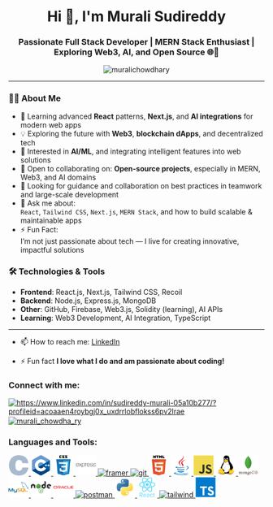<h1 align="center">Hi 👋, I'm Murali Sudireddy</h1>
<h3 align="center">
  Passionate Full Stack Developer | MERN Stack Enthusiast | Exploring Web3, AI, and Open Source 🌐🚀
</h3>

<p align="center">
  <img src="https://komarev.com/ghpvc/?username=muralichowdhary&label=Profile%20views&color=0e75b6&style=flat" alt="muralichowdhary" />
</p>

---

### 👨‍💻 About Me


- 🌱 Learning advanced **React** patterns, **Next.js**, and **AI integrations** for modern web apps
- 💡 Exploring the future with **Web3**, **blockchain dApps**, and decentralized tech
- 🧠 Interested in **AI/ML**, and integrating intelligent features into web solutions
- 👯 Open to collaborating on: **Open-source projects**, especially in MERN, Web3, and AI domains
- 🤝 Looking for guidance and collaboration on best practices in teamwork and large-scale development
- 💬 Ask me about:  
  `React`, `Tailwind CSS`, `Next.js`, `MERN Stack`, and how to build scalable & maintainable apps
- ⚡ Fun Fact:  
  I’m not just passionate about tech — I live for creating innovative, impactful solutions 

### 🛠️ Technologies & Tools
- **Frontend**: React.js, Next.js, Tailwind CSS, Recoil
- **Backend**: Node.js, Express.js, MongoDB
- **Other**: GitHub, Firebase, Web3.js, Solidity (learning), AI APIs
- **Learning**: Web3 Development, AI Integration, TypeScript

---


- 📫 How to reach me: [LinkedIn](https://www.linkedin.com/in/sudireddy-murali-05a10b277/?profileId=ACoAAEN4RoYBGj0x_UxdRRLOBflOkSs6pV2LRAE)

- ⚡ Fun fact **I love what I do and am passionate about coding!**

<h3 align="left">Connect with me:</h3>
<p align="left">
<a href="https://linkedin.com/in/https://www.linkedin.com/in/sudireddy-murali-05a10b277/?profileid=acoaaen4roybgj0x_uxdrrlobflokss6pv2lrae" target="blank"><img align="center" src="https://raw.githubusercontent.com/rahuldkjain/github-profile-readme-generator/master/src/images/icons/Social/linked-in-alt.svg" alt="https://www.linkedin.com/in/sudireddy-murali-05a10b277/?profileid=acoaaen4roybgj0x_uxdrrlobflokss6pv2lrae" height="30" width="40" /></a>
<a href="https://instagram.com/murali_chowdha_ry" target="blank"><img align="center" src="https://raw.githubusercontent.com/rahuldkjain/github-profile-readme-generator/master/src/images/icons/Social/instagram.svg" alt="murali_chowdha_ry" height="30" width="40" /></a>
</p>

<h3 align="left">Languages and Tools:</h3>
<p align="left"> <a href="https://www.cprogramming.com/" target="_blank" rel="noreferrer"> <img src="https://raw.githubusercontent.com/devicons/devicon/master/icons/c/c-original.svg" alt="c" width="40" height="40"/> </a> <a href="https://www.w3schools.com/cpp/" target="_blank" rel="noreferrer"> <img src="https://raw.githubusercontent.com/devicons/devicon/master/icons/cplusplus/cplusplus-original.svg" alt="cplusplus" width="40" height="40"/> </a> <a href="https://www.w3schools.com/css/" target="_blank" rel="noreferrer"> <img src="https://raw.githubusercontent.com/devicons/devicon/master/icons/css3/css3-original-wordmark.svg" alt="css3" width="40" height="40"/> </a> <a href="https://expressjs.com" target="_blank" rel="noreferrer"> <img src="https://raw.githubusercontent.com/devicons/devicon/master/icons/express/express-original-wordmark.svg" alt="express" width="40" height="40"/> </a> <a href="https://www.framer.com/" target="_blank" rel="noreferrer"> <img src="https://www.vectorlogo.zone/logos/framer/framer-icon.svg" alt="framer" width="40" height="40"/> </a> <a href="https://git-scm.com/" target="_blank" rel="noreferrer"> <img src="https://www.vectorlogo.zone/logos/git-scm/git-scm-icon.svg" alt="git" width="40" height="40"/> </a> <a href="https://www.w3.org/html/" target="_blank" rel="noreferrer"> <img src="https://raw.githubusercontent.com/devicons/devicon/master/icons/html5/html5-original-wordmark.svg" alt="html5" width="40" height="40"/> </a> <a href="https://www.java.com" target="_blank" rel="noreferrer"> <img src="https://raw.githubusercontent.com/devicons/devicon/master/icons/java/java-original.svg" alt="java" width="40" height="40"/> </a> <a href="https://developer.mozilla.org/en-US/docs/Web/JavaScript" target="_blank" rel="noreferrer"> <img src="https://raw.githubusercontent.com/devicons/devicon/master/icons/javascript/javascript-original.svg" alt="javascript" width="40" height="40"/> </a> <a href="https://www.linux.org/" target="_blank" rel="noreferrer"> <img src="https://raw.githubusercontent.com/devicons/devicon/master/icons/linux/linux-original.svg" alt="linux" width="40" height="40"/> </a> <a href="https://www.mongodb.com/" target="_blank" rel="noreferrer"> <img src="https://raw.githubusercontent.com/devicons/devicon/master/icons/mongodb/mongodb-original-wordmark.svg" alt="mongodb" width="40" height="40"/> </a> <a href="https://www.mysql.com/" target="_blank" rel="noreferrer"> <img src="https://raw.githubusercontent.com/devicons/devicon/master/icons/mysql/mysql-original-wordmark.svg" alt="mysql" width="40" height="40"/> </a> <a href="https://nodejs.org" target="_blank" rel="noreferrer"> <img src="https://raw.githubusercontent.com/devicons/devicon/master/icons/nodejs/nodejs-original-wordmark.svg" alt="nodejs" width="40" height="40"/> </a> <a href="https://www.oracle.com/" target="_blank" rel="noreferrer"> <img src="https://raw.githubusercontent.com/devicons/devicon/master/icons/oracle/oracle-original.svg" alt="oracle" width="40" height="40"/> </a> <a href="https://postman.com" target="_blank" rel="noreferrer"> <img src="https://www.vectorlogo.zone/logos/getpostman/getpostman-icon.svg" alt="postman" width="40" height="40"/> </a> <a href="https://www.python.org" target="_blank" rel="noreferrer"> <img src="https://raw.githubusercontent.com/devicons/devicon/master/icons/python/python-original.svg" alt="python" width="40" height="40"/> </a> <a href="https://reactjs.org/" target="_blank" rel="noreferrer"> <img src="https://raw.githubusercontent.com/devicons/devicon/master/icons/react/react-original-wordmark.svg" alt="react" width="40" height="40"/> </a> <a href="https://tailwindcss.com/" target="_blank" rel="noreferrer"> <img src="https://www.vectorlogo.zone/logos/tailwindcss/tailwindcss-icon.svg" alt="tailwind" width="40" height="40"/> </a> <a href="https://www.typescriptlang.org/" target="_blank" rel="noreferrer"> <img src="https://raw.githubusercontent.com/devicons/devicon/master/icons/typescript/typescript-original.svg" alt="typescript" width="40" height="40"/> </a> </p>
